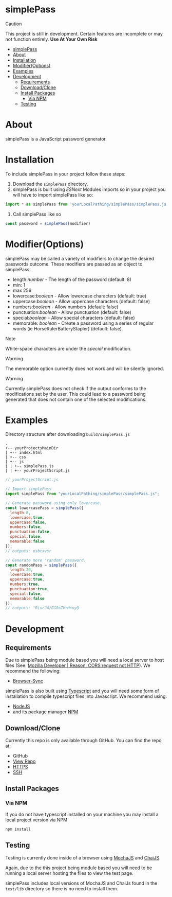 simplePass
=

> [!CAUTION]
> This project is still in development. Certain features are incomplete or may not function entirely. **Use At Your Own Risk**

- [simplePass](#simplepass)
- [About](#about)
- [Installation](#installation)
- [Modifier(Options)](#modifieroptions)
- [Examples](#examples)
- [Development](#development)
  - [Requirements](#requirements)
  - [Download/Clone](#downloadclone)
  - [Install Packages](#install-packages)
    - [Via NPM](#via-npm)
  - [Testing](#testing)

# About

simplePass is a JavaScript password generator.

# Installation

To include simplePass in your project follow these steps:

1. Download the ```simplePass``` directory.
2. simplePass is built using *ESNext* Modules imports so in your project you will have to import simplePass like so:
```javascript
import * as simplePass from 'yourLocalPathing/simplePass/simplePass.js'
```
1. Call simplePass like so 
```javascript
const password = simplePass(modifier)
```

# Modifier(Options)

simplePass may be called a variety of modifiers to change the desired passwords outcome. These modifiers are passed as an object to simplePass.

* length:*number* - The length of the password (default: 8)
* min: 1
* max 256
* lowercase:*boolean* - Allow lowercase characters (default: true)
* uppercase:*boolean* - Allow uppercase characters (default: false)
* numbers:*boolean* - Allow numbers (default: false)
* punctuation:*boolean* - Allow punctuation (default: false)
* special:*boolean* - Allow special characters (default: false)
* memorable: *boolean* - Create a password using a series of regular words (ie HorseRulerBatteryStapler) (default: false).
> [!NOTE]
> White-space characters are under the *special* modification.

> [!WARNING]
> The memorable option currently does not work and will be silently ignored.

> [!WARNING]
> Currently simplePass does not check if the output conforms to the modifications set by the user. This could lead to a password being generated that does not contain one of the selected modifications.

# Examples

Directory structure after downloading ```build/simplePass.js```

```
.
+-- yourProjectsMainDir
| +-- index.html
| +-- css
| +-- js
| | +-- simplePass.js
| | +-- yourProjectScript.js
```

```javascript
// yourProjectScript.js

// Import simplePass
import simplePass from "yourLocalPathing/simplePass/simplePass.js";

// Generate password using only lowercase.
const lowercasePass = simplePass({
  length:8,
  lowercase:true,
  uppercase:false,
  numbers:false,
  punctuation:false,
  special:false,
  memorable:false
});
// outputs: esbcxvsr

// Generate more 'random' password.
const randomPass = simplePass({
  length:20,
  lowercase:true,
  uppercase:true,
  numbers:true,
  punctuation:true,
  special:false,
  memorable:false
});
// outputs: "R\ucJ4/EG8oZVrH+uyQ

```

# Development

## Requirements

Due to simplePass being module based you will need a local server to host files (See: [Mozilla Developer | Reason: CORS request not HTTP](https://developer.mozilla.org/en-US/docs/Web/HTTP/CORS/Errors/CORSRequestNotHttp)). We recommend the following:
* [Browser-Sync](https://browsersync.io/)

simplePass is also built using [Typescript](https://www.typescriptlang.org/) and you will need some form of installation to compile typescript files into Javascript. We recommend using:
* [NodeJS](https://nodejs.org/en/)
* and its package manager [NPM](https://www.npmjs.com/)

## Download/Clone

Currently this repo is only available through GitHub. You can find the repo at:
* GitHub
* [View Repo](https://github.com/staticBanter/simplePass)
* [HTTPS](https://github.com/staticBanter/simplePass.git)
* [SSH](git@github.com:staticBanter/simplePass.git)

## Install Packages

### Via NPM

If you do not have typescript installed on your machine you may install a local project version via NPM

```javascript
npm install
```
## Testing

Testing is currently done inside of a browser using [MochaJS](https://mochajs.org/#running-mocha-in-the-browser) and [ChaiJS](https://www.chaijs.com/).

Again, due to the this project being module based you will need to be running a local server hosting the files to view the test page.

simplePass includes local versions of MochaJS and ChaiJs found in the ```test/lib``` directory so there is no need to install them.
